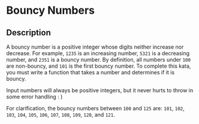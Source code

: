 # Bouncy Numbers

## Description

A bouncy number is a positive integer whose digits neither increase nor decrease. For example, `1235` is an increasing number, `5321` is a decreasing number, and `2351` is a bouncy number. By definition, all numbers under `100` are non-bouncy, and `101` is the first bouncy number. To complete this kata, you must write a function that takes a number and determines if it is bouncy.

Input numbers will always be positive integers, but it never hurts to throw in some error handling : )

For clarification, the bouncy numbers between `100` and `125` are: `101`, `102`, `103`, `104`, `105`, `106`, `107`, `108`, `109`, `120`, and `121`.
